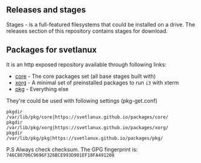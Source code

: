 
## Releases and stages

Stages - is a full-featured filesystems that could be installed on a drive.
The releases section of this repository contains stages for download.

## Packages for svetlanux

It is an http exposed repository available through following links:

* [core](https://svetlanux.github.io/packages/core/) - The core packages set (all base stages built with)
* [xorg](https://svetlanux.github.io/packages/core/) - A minimal set of preinstalled packages to run `i3` with xterm
* [pkg](https://svetlanux.github.io/packages/pkg/) - Everything else

They're could be used with following settings (pkg-get.conf)

```
pkgdir          /var/lib/pkg/core|https://svetlanux.github.io/packages/core/ 
pkgdir          /var/lib/pkg/xorg|https://svetlanux.github.io/packages/xorg/ 
pkgdir          /var/lib/pkg/pkg|https://svetlanux.github.io/packages/pkg/ 
```

P.S Always check checksum. The GPG fingerprint is: `746C80706C9696F326BCE993D901EF18FA491208`
